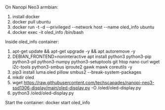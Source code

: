 On Nanopi Neo3 armbian:
1. install docker
2. docker pull ubuntu
3. docker run -t -d --privileged --network host --name oled_info ubuntu
4. docker exec -it oled_info /bin/bash

Inside oled_info container:
1. apt-get update && apt-get upgrade -y && apt autoremove -y
2. DEBIAN_FRONTEND=noninteractive apt install python3 python3-pip python3-pil python3-numpy python3-setuptools git htop nano curl wget i2c-tools python3-smbus iproute2 gawk mawk coreutils -y
3. pip3 install luma.oled pillow smbus2 --break-system-packages
4. mkdir oled
5. wget https://raw.githubusercontent.com/techscapades/nanopi-neo3-ssd1306-display/main/oled-display.py -O /oled/oled-display.py
6. python3 /oled/oled-display.py

Start the container:
docker start oled_info
